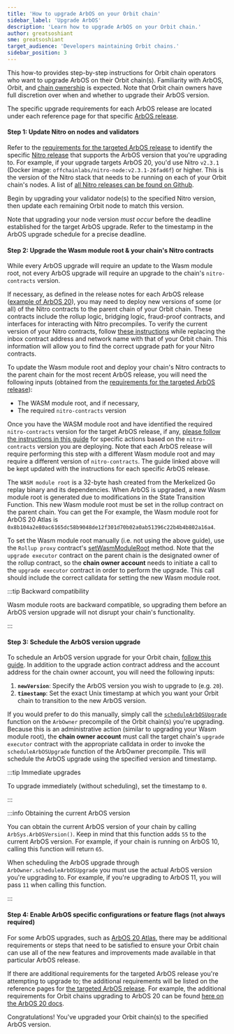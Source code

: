 ```yaml
---
title: 'How to upgrade ArbOS on your Orbit chain'
sidebar_label: 'Upgrade ArbOS'
description: 'Learn how to upgrade ArbOS on your Orbit chain.'
author: greatsoshiant
sme: greatsoshiant
target_audience: 'Developers maintaining Orbit chains.'
sidebar_position: 3
---
```


This how-to provides step-by-step instructions for Orbit chain operators who want to upgrade ArbOS on their Orbit chain(s). Familiarity with ArbOS, Orbit, and [chain ownership](../concepts/chain-ownership.md) is expected. Note that Orbit chain owners have full discretion over when and whether to upgrade their ArbOS version.

The specific upgrade requirements for each ArbOS release are located under each reference page for that specific [ArbOS release](/run-arbitrum-node/arbos-releases/01-overview.md#list-of-available-arbos-releases).


#### Step 1: Update Nitro on nodes and validators

Refer to the [requirements for the targeted ArbOS release](/run-arbitrum-node/arbos-releases/01-overview.md) to identify the specific [Nitro release](https://github.com/OffchainLabs/nitro/releases/) that supports the ArbOS version that you're upgrading to. For example, if your upgrade targets ArbOS 20, you'd use Nitro `v2.3.1` (Docker image: `offchainlabs/nitro-node:v2.3.1-26fad6f`) or higher. This is the version of the Nitro stack that needs to be running on each of your Orbit chain's nodes. A list of [all Nitro releases can be found on Github](https://github.com/OffchainLabs/nitro/releases).

Begin by upgrading your validator node(s) to the specified Nitro version, then update each remaining Orbit node to match this version.

Note that upgrading your node version _must occur_ before the deadline established for the target ArbOS upgrade. Refer to the timestamp in the ArbOS upgrade schedule for a precise deadline.

#### Step 2: Upgrade the Wasm module root & your chain's Nitro contracts

While every ArbOS upgrade will require an update to the Wasm module root, not every ArbOS upgrade will require an upgrade to the chain's `nitro-contracts` version.

If necessary, as defined in the release notes for each ArbOS release ([example of ArbOS 20](../../run-arbitrum-node/arbos-releases/arbos20.md)), you may need to deploy new versions of some (or all) of the Nitro contracts to the parent chain of your Orbit chain. These contracts include the rollup logic, bridging logic, fraud-proof contracts, and interfaces for interacting with Nitro precompiles. To verify the current version of your Nitro contracts, follow [these instructions](https://github.com/OffchainLabs/orbit-actions/blob/main/README.md#check-version-and-upgrade-path) while replacing the inbox contract address and network name with that of your Orbit chain. This information will allow you to find the correct upgrade path for your Nitro contracts.

To update the Wasm module root and deploy your chain's Nitro contracts to the parent chain for the most recent ArbOS release, you will need the following inputs (obtained from the [requirements for the targeted ArbOS release](/run-arbitrum-node/arbos-releases/01-overview.md)):

- The WASM module root, and if necessary,
- The required `nitro-contracts` version

Once you have the WASM module root and have identified the required `nitro-contracts` version for the target ArbOS release, if any, [please follow the instructions in this guide](https://github.com/OffchainLabs/orbit-actions?tab=readme-ov-file#nitro-contracts-upgrades) for specific actions based on the `nitro-contracts` version you are deploying. Note that each ArbOS release will require performing this step with a different Wasm module root and may require a different version of `nitro-contracts`. The guide linked above will be kept updated with the instructions for each specific ArbOS release.

The `WASM module root` is a 32-byte hash created from the Merkelized Go replay binary and its dependencies. When ArbOS is upgraded, a new Wasm module root is generated due to modifications in the State Transition Function. This new Wasm module root must be set in the rollup contract on the parent chain. You can get the For example, the Wasm module root for ArbOS 20 Atlas is `0x8b104a2e80ac6165dc58b9048de12f301d70b02a0ab51396c22b4b4b802a16a4`.

To set the Wasm module root manually (i.e. not using the above guide), use the `Rollup proxy` contract's [setWasmModuleRoot](https://github.com/OffchainLabs/nitro-contracts/blob/38a70a5e14f8b52478eb5db08e7551a82ced14fe/src/rollup/RollupAdminLogic.sol#L321) method. Note that the `upgrade executor` contract on the parent chain is the designated owner of the rollup contract, so the **chain owner account** needs to initiate a call to the `upgrade executor` contract in order to perform the upgrade. This call should include the correct calldata for setting the new Wasm module root.

:::tip Backward compatibility

Wasm module roots are backward compatible, so upgrading them before an ArbOS version upgrade will not disrupt your chain's functionality.

:::

#### Step 3: Schedule the ArbOS version upgrade

To schedule an ArbOS version upgrade for your Orbit chain, [follow this guide](https://github.com/OffchainLabs/orbit-actions/tree/main/scripts/foundry/arbos-upgrades/at-timestamp). In addition to the upgrade action contract address and the account address for the chain owner account, you will need the following inputs:

1. **`newVersion`**: Specify the ArbOS version you wish to upgrade to (e.g. `20`).
2. **`timestamp`**: Set the exact Unix timestamp at which you want your Orbit chain to transition to the new ArbOS version.

If you would prefer to do this manually, simply call the [`scheduleArbOSUpgrade`](https://github.com/OffchainLabs/nitro-contracts/blob/acb0ef919cce9f41da531f8dab1b0b31d9860dcb/src/precompiles/ArbOwner.sol#L61) function on the `ArbOwner` precompile of the Orbit chain(s) you're upgrading. Because this is an administrative action (similar to upgrading your Wasm module root), the **chain owner account** must call the target chain's `upgrade executor` contract with the appropriate calldata in order to invoke the `scheduleArbOSUpgrade` function of the ArbOwner precompile. This will schedule the ArbOS upgrade using the specified version and timestamp.

:::tip Immediate upgrades

To upgrade immediately (without scheduling), set the timestamp to `0`.

:::

:::info Obtaining the current ArbOS version

You can obtain the current ArbOS version of your chain by calling `ArbSys.ArbOSVersion()`. Keep in mind that this function adds `55` to the current ArbOS version. For example, if your chain is running on ArbOS 10, calling this function will return `65`.

When scheduling the ArbOS upgrade through `ArbOwner.scheduleArbOSUpgrade` you must use the actual ArbOS version you're upgrading to. For example, if you're upgrading to ArbOS 11, you will pass `11` when calling this function.

:::

#### Step 4: Enable ArbOS specific configurations or feature flags (not always required)

For some ArbOS upgrades, such as [ArbOS 20 Atlas](/run-arbitrum-node/arbos-releases/arbos20.md), there may be additional requirements or steps that need to be satisfied to ensure your Orbit chain can use all of the new features and improvements made available in that particular ArbOS release.

If there are additional requirements for the targeted ArbOS release you're attempting to upgrade to; the additional requirements will be listed on the reference pages for [the targeted ArbOS release](/run-arbitrum-node/arbos-releases/01-overview.md#list-of-available-arbos-releases). For example, the additional requirements for Orbit chains upgrading to ArbOS 20 can be found [here on the ArbOS 20 docs](/run-arbitrum-node/arbos-releases/arbos20.md).

Congratulations! You've upgraded your Orbit chain(s) to the specified ArbOS version.
